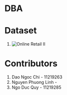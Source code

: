 # DBA

# Dataset
1. ![Online Retail II](https://www.kaggle.com/datasets/kabilan45/online-retail-ii-dataset)

# Contributors
1. Dao Ngoc Chi - 11219263
2. Nguyen Phuong Linh -
3. Ngo Duc Quy - 11219285

